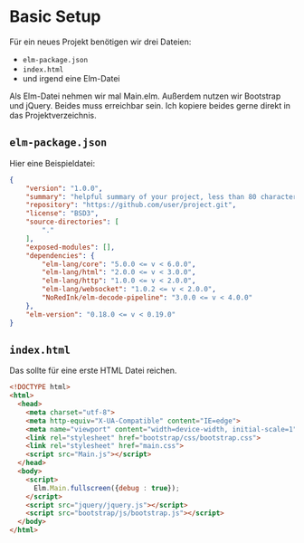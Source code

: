 # Basic Setup

Für ein neues Projekt benötigen wir drei Dateien:

- `elm-package.json`
- `index.html`
- und irgend eine Elm-Datei

Als Elm-Datei nehmen wir mal Main.elm. Außerdem nutzen wir Bootstrap und jQuery. Beides muss erreichbar sein. Ich kopiere beides gerne direkt in das Projektverzeichnis.

## `elm-package.json`

Hier eine Beispieldatei:

```json
{ 
    "version": "1.0.0",
    "summary": "helpful summary of your project, less than 80 characters",
    "repository": "https://github.com/user/project.git",
    "license": "BSD3",
    "source-directories": [
        "."
    ],
    "exposed-modules": [],
    "dependencies": {
        "elm-lang/core": "5.0.0 <= v < 6.0.0",
        "elm-lang/html": "2.0.0 <= v < 3.0.0",
        "elm-lang/http": "1.0.0 <= v < 2.0.0",
        "elm-lang/websocket": "1.0.2 <= v < 2.0.0",
        "NoRedInk/elm-decode-pipeline": "3.0.0 <= v < 4.0.0"
    },
    "elm-version": "0.18.0 <= v < 0.19.0"
}
```

## `index.html`

Das sollte für eine erste HTML Datei reichen.

```HTML
<!DOCTYPE html>
<html>
  <head>
    <meta charset="utf-8">
    <meta http-equiv="X-UA-Compatible" content="IE=edge">
    <meta name="viewport" content="width=device-width, initial-scale=1">
    <link rel="stylesheet" href="bootstrap/css/bootstrap.css">
    <link rel="stylesheet" href="main.css">
    <script src="Main.js"></script>
  </head>
  <body>
    <script>
      Elm.Main.fullscreen({debug : true});
    </script>
    <script src="jquery/jquery.js"></script>
    <script src="bootstrap/js/bootstrap.js"></script>
  </body>
</html>
```

